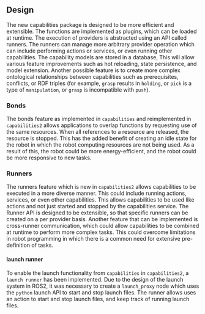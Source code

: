 ## Design

The new capabilities package is designed to be more efficient and extensible. The functions are implemented as plugins, which can be loaded at runtime. The execution of providers is abstracted using an API called runners. The runners can manage more arbitrary provider operation which can include performing actions or services, or even running other capabilities. The capability models are stored in a database, This will allow various feature improvements such as hot reloading, state persistence, and model extension. Another possible feature is to create more complex ontological relationships between capabilities such as prerequisites, conflicts, or RDF triples (for example, `grasp` results in `holding`, or `pick` is a type of `manipulation`, or `grasp` is incompatible with `push`).

### Bonds

The bonds feature as implemented in `capabilities` and reimplemented in `capabilities2` allows applications to overlap functions by requesting use of the same resources. When all references to a resource are released, the resource is stopped. This has the added benefit of creating an idle state for the robot in which the robot computing resources are not being used. As a result of this, the robot could be more energy-efficient, and the robot could be more responsive to new tasks.

### Runners

The runners feature which is new in `capabilities2` allows capabilities to be executed in a more diverse manner. This could include running actions, services, or even other capabilities. This allows capabilities to be used like actions and not just started and stopped by the capabilities service. The Runner API is designed to be extensible, so that specific runners can be created on a per provider basis. Another feature that can be implemented is cross-runner communication, which could allow capabilities to be combined at runtime to perform more complex tasks. This could overcome limitations in robot programming in which there is a common need for extensive pre-definition of tasks.

#### launch runner

To enable the launch functionality from `capabilities` in `capabilities2`, a `launch runner` has been implemented. Due to the design of the launch system in ROS2, it was necessary to create a `launch_proxy` node which uses the `python` launch API to start and stop launch files. The runner allows uses an action to start and stop launch files, and keep track of running launch files.

